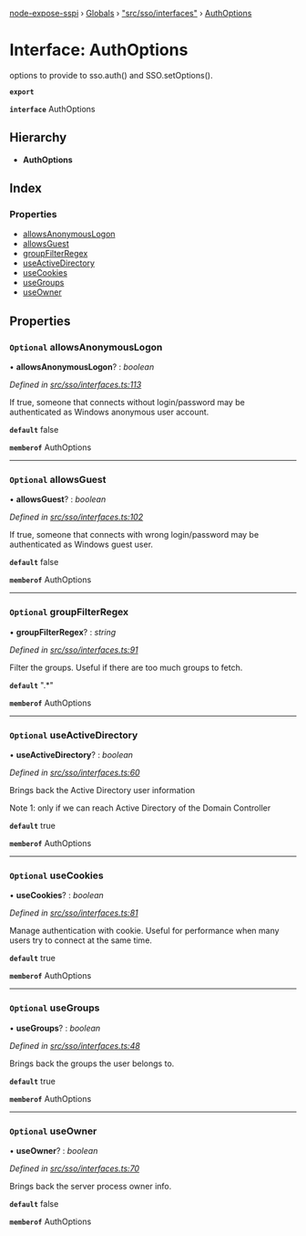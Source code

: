 [node-expose-sspi](../README.md) › [Globals](../globals.md) › ["src/sso/interfaces"](../modules/_src_sso_interfaces_.md) › [AuthOptions](_src_sso_interfaces_.authoptions.md)

# Interface: AuthOptions

options to provide to sso.auth() and SSO.setOptions().

**`export`** 

**`interface`** AuthOptions

## Hierarchy

* **AuthOptions**

## Index

### Properties

* [allowsAnonymousLogon](_src_sso_interfaces_.authoptions.md#optional-allowsanonymouslogon)
* [allowsGuest](_src_sso_interfaces_.authoptions.md#optional-allowsguest)
* [groupFilterRegex](_src_sso_interfaces_.authoptions.md#optional-groupfilterregex)
* [useActiveDirectory](_src_sso_interfaces_.authoptions.md#optional-useactivedirectory)
* [useCookies](_src_sso_interfaces_.authoptions.md#optional-usecookies)
* [useGroups](_src_sso_interfaces_.authoptions.md#optional-usegroups)
* [useOwner](_src_sso_interfaces_.authoptions.md#optional-useowner)

## Properties

### `Optional` allowsAnonymousLogon

• **allowsAnonymousLogon**? : *boolean*

*Defined in [src/sso/interfaces.ts:113](https://github.com/jlguenego/node-expose-sspi/blob/3a7c182/src/sso/interfaces.ts#L113)*

If true, someone that connects without login/password may be
authenticated as Windows anonymous user account.

**`default`** false

**`memberof`** AuthOptions

___

### `Optional` allowsGuest

• **allowsGuest**? : *boolean*

*Defined in [src/sso/interfaces.ts:102](https://github.com/jlguenego/node-expose-sspi/blob/3a7c182/src/sso/interfaces.ts#L102)*

If true, someone that connects with wrong login/password may be
authenticated as Windows guest user.

**`default`** false

**`memberof`** AuthOptions

___

### `Optional` groupFilterRegex

• **groupFilterRegex**? : *string*

*Defined in [src/sso/interfaces.ts:91](https://github.com/jlguenego/node-expose-sspi/blob/3a7c182/src/sso/interfaces.ts#L91)*

Filter the groups. Useful if there are too much groups to fetch.

**`default`** ".*"

**`memberof`** AuthOptions

___

### `Optional` useActiveDirectory

• **useActiveDirectory**? : *boolean*

*Defined in [src/sso/interfaces.ts:60](https://github.com/jlguenego/node-expose-sspi/blob/3a7c182/src/sso/interfaces.ts#L60)*

Brings back the Active Directory user information

Note 1: only if we can reach Active Directory of the Domain Controller

**`default`** true

**`memberof`** AuthOptions

___

### `Optional` useCookies

• **useCookies**? : *boolean*

*Defined in [src/sso/interfaces.ts:81](https://github.com/jlguenego/node-expose-sspi/blob/3a7c182/src/sso/interfaces.ts#L81)*

Manage authentication with cookie.
Useful for performance when many users try to connect at the same time.

**`default`** true

**`memberof`** AuthOptions

___

### `Optional` useGroups

• **useGroups**? : *boolean*

*Defined in [src/sso/interfaces.ts:48](https://github.com/jlguenego/node-expose-sspi/blob/3a7c182/src/sso/interfaces.ts#L48)*

Brings back the groups the user belongs to.

**`default`** true

**`memberof`** AuthOptions

___

### `Optional` useOwner

• **useOwner**? : *boolean*

*Defined in [src/sso/interfaces.ts:70](https://github.com/jlguenego/node-expose-sspi/blob/3a7c182/src/sso/interfaces.ts#L70)*

Brings back the server process owner info.

**`default`** false

**`memberof`** AuthOptions
